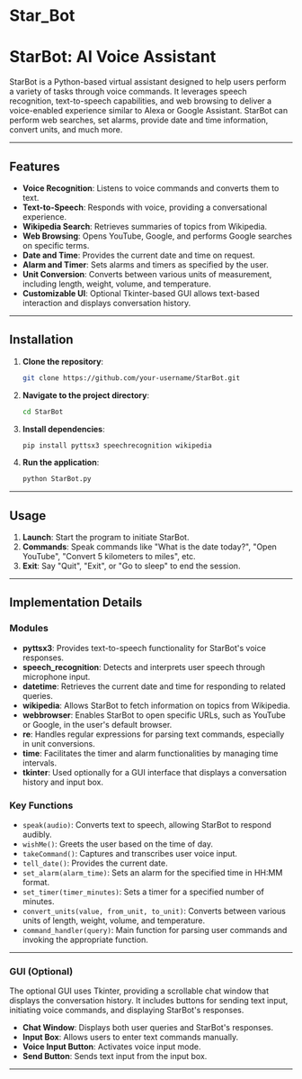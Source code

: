 # Star_Bot

# StarBot: AI Voice Assistant

StarBot is a Python-based virtual assistant designed to help users perform a variety of tasks through voice commands. It leverages speech recognition, text-to-speech capabilities, and web browsing to deliver a voice-enabled experience similar to Alexa or Google Assistant. StarBot can perform web searches, set alarms, provide date and time information, convert units, and much more.

---

## Features

- **Voice Recognition**: Listens to voice commands and converts them to text.
- **Text-to-Speech**: Responds with voice, providing a conversational experience.
- **Wikipedia Search**: Retrieves summaries of topics from Wikipedia.
- **Web Browsing**: Opens YouTube, Google, and performs Google searches on specific terms.
- **Date and Time**: Provides the current date and time on request.
- **Alarm and Timer**: Sets alarms and timers as specified by the user.
- **Unit Conversion**: Converts between various units of measurement, including length, weight, volume, and temperature.
- **Customizable UI**: Optional Tkinter-based GUI allows text-based interaction and displays conversation history.

---

## Installation

1. **Clone the repository**:
    ```bash
    git clone https://github.com/your-username/StarBot.git
    ```
2. **Navigate to the project directory**:
    ```bash
    cd StarBot
    ```
3. **Install dependencies**:
    ```bash
    pip install pyttsx3 speechrecognition wikipedia
    ```
4. **Run the application**:
    ```bash
    python StarBot.py
    ```

---

## Usage

1. **Launch**: Start the program to initiate StarBot.
2. **Commands**: Speak commands like "What is the date today?", "Open YouTube", "Convert 5 kilometers to miles", etc.
3. **Exit**: Say "Quit", "Exit", or "Go to sleep" to end the session.

---

## Implementation Details

### Modules

- **pyttsx3**: Provides text-to-speech functionality for StarBot's voice responses.
- **speech_recognition**: Detects and interprets user speech through microphone input.
- **datetime**: Retrieves the current date and time for responding to related queries.
- **wikipedia**: Allows StarBot to fetch information on topics from Wikipedia.
- **webbrowser**: Enables StarBot to open specific URLs, such as YouTube or Google, in the user's default browser.
- **re**: Handles regular expressions for parsing text commands, especially in unit conversions.
- **time**: Facilitates the timer and alarm functionalities by managing time intervals.
- **tkinter**: Used optionally for a GUI interface that displays a conversation history and input box.

### Key Functions

- `speak(audio)`: Converts text to speech, allowing StarBot to respond audibly.
- `wishMe()`: Greets the user based on the time of day.
- `takeCommand()`: Captures and transcribes user voice input.
- `tell_date()`: Provides the current date.
- `set_alarm(alarm_time)`: Sets an alarm for the specified time in HH:MM format.
- `set_timer(timer_minutes)`: Sets a timer for a specified number of minutes.
- `convert_units(value, from_unit, to_unit)`: Converts between various units of length, weight, volume, and temperature.
- `command_handler(query)`: Main function for parsing user commands and invoking the appropriate function.

---

### GUI (Optional)

The optional GUI uses Tkinter, providing a scrollable chat window that displays the conversation history. It includes buttons for sending text input, initiating voice commands, and displaying StarBot's responses.

- **Chat Window**: Displays both user queries and StarBot's responses.
- **Input Box**: Allows users to enter text commands manually.
- **Voice Input Button**: Activates voice input mode.
- **Send Button**: Sends text input from the input box.

---
